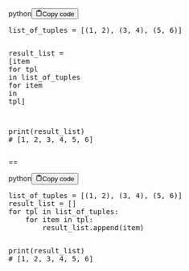 <div class="code-element"><div class="lang-line"><text>python</text><button class="copy-button" id="code365e23d70c3f1c581bba5c1050b64655b" onclick="copyCode(code365e23d70c3f1c581bba5c1050b64655, code365e23d70c3f1c581bba5c1050b64655b)"><svg stroke="currentColor" fill="none" stroke-width="2" viewBox="0 0 24 24" stroke-linecap="round" stroke-linejoin="round" class="h-4 w-4" height="1em" width="1em" xmlns="http://www.w3.org/2000/svg"><path d="M16 4h2a2 2 0 0 1 2 2v14a2 2 0 0 1-2 2H6a2 2 0 0 1-2-2V6a2 2 0 0 1 2-2h2"></path><rect x="8" y="2" width="8" height="4" rx="1" ry="1"></rect></svg><text>Copy code</text></button></div><div class="code" id="code365e23d70c3f1c581bba5c1050b64655"><div class="highlight"><pre><span></span><span class="n">list_of_tuples</span> <span class="o">=</span> <span class="p">[(</span><span class="mi">1</span><span class="p">,</span> <span class="mi">2</span><span class="p">),</span> <span class="p">(</span><span class="mi">3</span><span class="p">,</span> <span class="mi">4</span><span class="p">),</span> <span class="p">(</span><span class="mi">5</span><span class="p">,</span> <span class="mi">6</span><span class="p">)]</span>

<span class="n">result_list</span> <span class="o">=</span> <span class="p">[</span><span class="n">item</span> <span class="k">for</span> <span class="n">tpl</span> <span class="ow">in</span> <span class="n">list_of_tuples</span> <span class="k">for</span> <span class="n">item</span> <span class="ow">in</span> <span class="n">tpl</span><span class="p">]</span>

<span class="nb">print</span><span class="p">(</span><span class="n">result_list</span><span class="p">)</span> <span class="c1"># [1, 2, 3, 4, 5, 6]</span>
</pre></div></div></div>

<p>==</p>
<div class="code-element"><div class="lang-line"><text>python</text><button class="copy-button" id="codefb489ccc145bfd66f10fa846a5f5a782b" onclick="copyCode(codefb489ccc145bfd66f10fa846a5f5a782, codefb489ccc145bfd66f10fa846a5f5a782b)"><svg stroke="currentColor" fill="none" stroke-width="2" viewBox="0 0 24 24" stroke-linecap="round" stroke-linejoin="round" class="h-4 w-4" height="1em" width="1em" xmlns="http://www.w3.org/2000/svg"><path d="M16 4h2a2 2 0 0 1 2 2v14a2 2 0 0 1-2 2H6a2 2 0 0 1-2-2V6a2 2 0 0 1 2-2h2"></path><rect x="8" y="2" width="8" height="4" rx="1" ry="1"></rect></svg><text>Copy code</text></button></div><div class="code" id="codefb489ccc145bfd66f10fa846a5f5a782"><div class="highlight"><pre><span></span><span class="n">list_of_tuples</span> <span class="o">=</span> <span class="p">[(</span><span class="mi">1</span><span class="p">,</span> <span class="mi">2</span><span class="p">),</span> <span class="p">(</span><span class="mi">3</span><span class="p">,</span> <span class="mi">4</span><span class="p">),</span> <span class="p">(</span><span class="mi">5</span><span class="p">,</span> <span class="mi">6</span><span class="p">)]</span>
<span class="n">result_list</span> <span class="o">=</span> <span class="p">[]</span>
<span class="k">for</span> <span class="n">tpl</span> <span class="ow">in</span> <span class="n">list_of_tuples</span><span class="p">:</span>
    <span class="k">for</span> <span class="n">item</span> <span class="ow">in</span> <span class="n">tpl</span><span class="p">:</span>
        <span class="n">result_list</span><span class="o">.</span><span class="n">append</span><span class="p">(</span><span class="n">item</span><span class="p">)</span>

<span class="nb">print</span><span class="p">(</span><span class="n">result_list</span><span class="p">)</span> <span class="c1"># [1, 2, 3, 4, 5, 6]</span>
</pre></div></div></div>